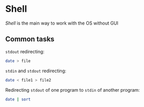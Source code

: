 # Shell

_Shell_ is the main way to work with the OS without GUI

## Common tasks

`stdout` redirecting:

```bash
date > file
```

`stdin` and `stdout` redirecting:

```bash
date < file1 > file2
```

Redirecting `stdout` of one program to `stdin` of another program:

```bash
date | sort
```
